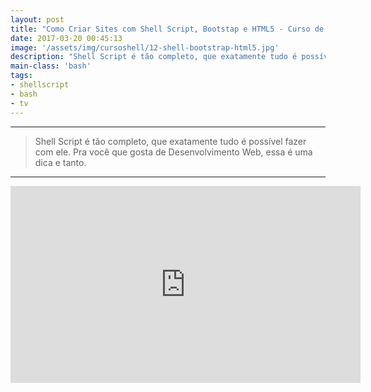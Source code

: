 ```yaml
---
layout: post
title: "Como Criar Sites com Shell Script, Bootstap e HTML5 - Curso de Shell"
date: 2017-03-20 00:45:13
image: '/assets/img/cursoshell/12-shell-bootstrap-html5.jpg'
description: "Shell Script é tão completo, que exatamente tudo é possível fazer com ele. Pra você que gosta de Desenvolvimento Web, essa é uma dica e tanto."
main-class: 'bash'
tags:
- shellscript
- bash
- tv
---
```


<!-- 
![Como Criar Sites com Shell Script, Bootstap e HTML5](/assets/img/cursoshell/12-shell-bootstrap-html5.jpg "Como Criar Sites com Shell Script, Bootstap e HTML5")
-->

***

> Shell Script é tão completo, que exatamente tudo é possível fazer com ele. Pra você que gosta de Desenvolvimento Web, essa é uma dica e tanto.

***

<iframe width="560" height="315" src="https://www.youtube.com/embed/vhEE7WMSvug" frameborder="0" allowfullscreen></iframe>
